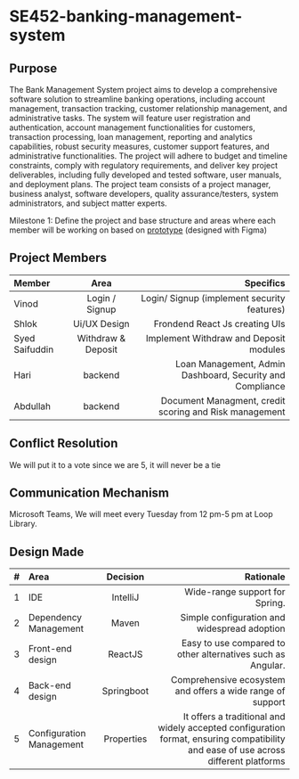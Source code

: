 # SE452-banking-management-system

## Purpose
The Bank Management System project aims to develop a comprehensive software solution to streamline banking operations, including account management, transaction tracking, customer relationship management, and administrative tasks. The system will feature user registration and authentication, account management functionalities for customers, transaction processing, loan management, reporting and analytics capabilities, robust security measures, customer support features, and administrative functionalities. The project will adhere to budget and timeline constraints, comply with regulatory requirements, and deliver key project deliverables, including fully developed and tested software, user manuals, and deployment plans. The project team consists of a project manager, business analyst, software developers, quality assurance/testers, system administrators, and subject matter experts. 


Milestone 1: Define the project and base structure and areas where each member will be working on based on [prototype](https://www.figma.com/file/wzsstl2J8hPWB0a0ZITiJL/SE452-Design?type=design&node-id=24-31&mode=design&t=AL9Ae16oZNT2UiUY-0) (designed with Figma)

## Project Members

| Member |  Area  | Specifics |
|:-----|:--------:|------:|
| Vinod   | Login / Signup| Login/ Signup (implement security features)  |
| Shlok   |  Ui/UX Design  | Frondend React Js creating UIs |
| Syed Saifuddin |  Withdraw & Deposit  | Implement Withdraw and Deposit modules  |
| Hari | backend | Loan Management, Admin Dashboard, Security and Compliance|
| Abdullah | backend | Document Managment, credit scoring and Risk management |

## Conflict Resolution
We will put it to a vote since we are 5, it will never be a tie 

## Communication Mechanism
  Microsoft Teams, We will meet every Tuesday from 12 pm-5 pm at Loop Library.


## Design Made

|# | Area  |  Decision   | Rationale  |
|:----|:-----|:--------:|------:|
|1|IDE|IntelliJ| Wide-range support for Spring.| 
|2|Dependency Management|Maven| Simple configuration and widespread adoption |
|3|Front-end design|ReactJS| Easy to use compared to other alternatives such as Angular.| 
|4|Back-end design|  Springboot|Comprehensive ecosystem and offers a wide range of support| 
|5|Configuration Management|Properties| It offers a traditional and widely accepted configuration format, ensuring compatibility and ease of use across different platforms|.
